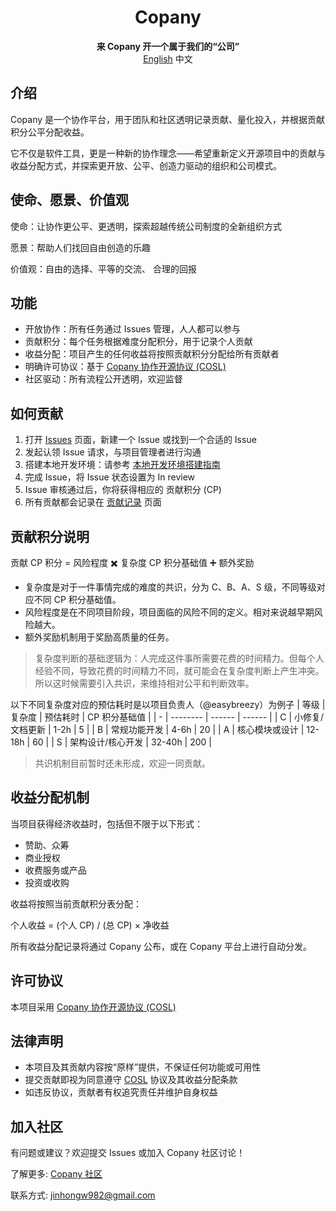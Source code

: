 <h1 align="center">Copany</h1>

<p align="center">
    <strong>来 Copany 开一个属于我们的“公司”</strong><br>
    <a href="https://github.com/Copanies/Copany/blob/main/README">English</a>
    <span>中文</span>
</p>

## 介绍

Copany 是一个协作平台，用于团队和社区透明记录贡献、量化投入，并根据贡献积分公平分配收益。

它不仅是软件工具，更是一种新的协作理念——希望重新定义开源项目中的贡献与收益分配方式，并探索更开放、公平、创造力驱动的组织和公司模式。

## 使命、愿景、价值观

使命：让协作更公平、更透明，探索超越传统公司制度的全新组织方式

愿景：帮助人们找回自由创造的乐趣

价值观：自由的选择、平等的交流、 合理的回报

## 功能

- 开放协作：所有任务通过 Issues 管理，人人都可以参与
- 贡献积分：每个任务根据难度分配积分，用于记录个人贡献
- 收益分配：项目产生的任何收益将按照贡献积分分配给所有贡献者
- 明确许可协议：基于 [Copany 协作开源协议 (COSL)](https://github.com/Copanies/Copany/blob/main/LICENSE)
- 社区驱动：所有流程公开透明，欢迎监督

## 如何贡献

1. 打开 [Issues](https://copany.app/copany/5?tab=Cooperate&subtab=Issue) 页面，新建一个 Issue 或找到一个合适的 Issue
2. 发起认领 Issue 请求，与项目管理者进行沟通
3. 搭建本地开发环境：请参考 [本地开发环境搭建指南](https://github.com/Copanies/Copany/blob/main/local-development-setup.zh.md)
4. 完成 Issue，将 Issue 状态设置为 In review
5. Issue 审核通过后，你将获得相应的 贡献积分 (CP)
6. 所有贡献都会记录在 [贡献记录](https://copany.app/copany/5?tab=Contribution&subtab=Issue) 页面

## 贡献积分说明

贡献 CP 积分 = 风险程度 ✖️ 复杂度 CP 积分基础值 ➕ 额外奖励

- 复杂度是对于一件事情完成的难度的共识，分为 C、B、A、S 级，不同等级对应不同 CP 积分基础值。
- 风险程度是在不同项目阶段，项目面临的风险不同的定义。相对来说越早期风险越大。
- 额外奖励机制用于奖励高质量的任务。

> 复杂度判断的基础逻辑为：人完成这件事所需要花费的时间精力。但每个人经验不同，导致花费的时间精力不同，就可能会在复杂度判断上产生冲突。 所以这时候需要引入共识，来维持相对公平和判断效率。

以下不同复杂度对应的预估耗时是以项目负责人（@easybreezy）为例子
| 等级 | 复杂度 | 预估耗时 | CP 积分基础值 |
| - | -------- | ------ | ------ |
| C | 小修复/文档更新 | 1-2h | 5 |
| B | 常规功能开发 | 4-6h | 20 |
| A | 核心模块或设计 | 12-18h | 60 |
| S | 架构设计/核心开发 | 32-40h | 200 |

> 共识机制目前暂时还未形成，欢迎一同贡献。

## 收益分配机制

当项目获得经济收益时，包括但不限于以下形式：

- 赞助、众筹
- 商业授权
- 收费服务或产品
- 投资或收购

收益将按照当前贡献积分表分配：

个人收益 = (个人 CP) / (总 CP) × 净收益

所有收益分配记录将通过 Copany 公布，或在 Copany 平台上进行自动分发。

## 许可协议

本项目采用 [Copany 协作开源协议 (COSL)](https://github.com/Copanies/Copany/blob/main/LICENSE)

## 法律声明

- 本项目及其贡献内容按“原样”提供，不保证任何功能或可用性
- 提交贡献即视为同意遵守 [COSL](https://github.com/Copanies/Copany/blob/main/LICENSE) 协议及其收益分配条款
- 如违反协议，贡献者有权追究责任并维护自身权益

## 加入社区

有问题或建议？欢迎提交 Issues 或加入 Copany 社区讨论！

了解更多: [Copany 社区](https://copany.app)

联系方式: jinhongw982@gmail.com
